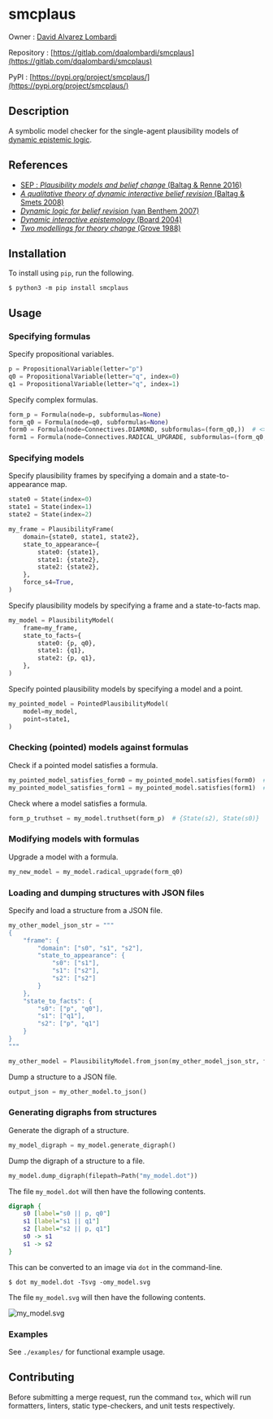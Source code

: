 # smcplaus

Owner : [David Alvarez Lombardi](https://linktr.ee/dqalombardi)

Repository : [https://gitlab.com/dqalombardi/smcplaus](https://gitlab.com/dqalombardi/smcplaus)

PyPI : [https://pypi.org/project/smcplaus/](https://pypi.org/project/smcplaus/)

## Description

A symbolic model checker for the single-agent plausibility models of [dynamic epistemic logic](https://plato.stanford.edu/entries/dynamic-epistemic/).

## References

- [SEP : *Plausibility models and belief change* (Baltag & Renne 2016)](https://plato.stanford.edu/entries/dynamic-epistemic/#PlauModeBeliChan)
- [*A qualitative theory of dynamic interactive belief revision* (Baltag & Smets 2008)](https://doi.org/10.1007/978-3-319-20451-2_39)
- [*Dynamic logic for belief revision* (van Benthem 2007)](https://doi.org/10.3166/jancl.17.129-155)
- [*Dynamic interactive epistemology* (Board 2004)](https://doi.org/10.1016/j.geb.2003.10.006)
- [*Two modellings for theory change* (Grove 1988)](https://doi.org/10.1007/BF00247909)

## Installation

To install using `pip`, run the following.

```shell
$ python3 -m pip install smcplaus
```

## Usage

### Specifying formulas

Specify propositional variables.
```python
p = PropositionalVariable(letter="p")
q0 = PropositionalVariable(letter="q", index=0)
q1 = PropositionalVariable(letter="q", index=1)
```

Specify complex formulas.

```python
form_p = Formula(node=p, subformulas=None)
form_q0 = Formula(node=q0, subformulas=None)
form0 = Formula(node=Connectives.DIAMOND, subformulas=(form_q0,))  # <>q0
form1 = Formula(node=Connectives.RADICAL_UPGRADE, subformulas=(form_q0, form0))  # [$q0]<>q0
```

### Specifying models

Specify plausibility frames by specifying a domain and a state-to-appearance map.

```python
state0 = State(index=0)
state1 = State(index=1)
state2 = State(index=2)

my_frame = PlausibilityFrame(
    domain={state0, state1, state2},
    state_to_appearance={
        state0: {state1},
        state1: {state2},
        state2: {state2},
    },
    force_s4=True,
)
```


Specify plausibility models by specifying a frame and a state-to-facts map.

```python
my_model = PlausibilityModel(
    frame=my_frame,
    state_to_facts={
        state0: {p, q0},
        state1: {q1},
        state2: {p, q1},
    },
)
```


Specify pointed plausibility models by specifying a model and a point.

```python
my_pointed_model = PointedPlausibilityModel(
    model=my_model,
    point=state1,
)
```

### Checking (pointed) models against formulas

Check if a pointed model satisfies a formula.

```python
my_pointed_model_satisfies_form0 = my_pointed_model.satisfies(form0)  # False
my_pointed_model_satisfies_form1 = my_pointed_model.satisfies(form1)  # True
```

Check where a model satisfies a formula.

```python
form_p_truthset = my_model.truthset(form_p)  # {State(s2), State(s0)}
```

### Modifying models with formulas

Upgrade a model with a formula.

```python
my_new_model = my_model.radical_upgrade(form_q0)
```

### Loading and dumping structures with JSON files

Specify and load a structure from a JSON file.

```python
my_other_model_json_str = """
{
    "frame": {
        "domain": ["s0", "s1", "s2"],
        "state_to_appearance": {
            "s0": ["s1"],
            "s1": ["s2"],
            "s2": ["s2"]
        }
    },
    "state_to_facts": {
        "s0": ["p", "q0"],
        "s1": ["q1"],
        "s2": ["p", "q1"]
    }
}
"""

my_other_model = PlausibilityModel.from_json(my_other_model_json_str, force_s4=True)
```

Dump a structure to a JSON file.

```python
output_json = my_other_model.to_json()
```

### Generating digraphs from structures

Generate the digraph of a structure.

```python
my_model_digraph = my_model.generate_digraph()
```

Dump the digraph of a structure to a file.

```python
my_model.dump_digraph(filepath=Path("my_model.dot"))
```

The file `my_model.dot` will then have the following contents.

```dot
digraph {
	s0 [label="s0 || p, q0"]
	s1 [label="s1 || q1"]
	s2 [label="s2 || p, q1"]
	s0 -> s1
	s1 -> s2
}
```

This can be converted to an image via `dot` in the command-line.

```shell
$ dot my_model.dot -Tsvg -omy_model.svg
```

The file `my_model.svg` will then have the following contents.

![my_model.svg](https://gitlab.com/dqalombardi/smcplaus/-/raw/main/images/my_model.svg)

### Examples

See `./examples/` for functional example usage.


## Contributing

Before submitting a merge request, run the command `tox`, which will run formatters, linters, static type-checkers, and unit tests respectively.
